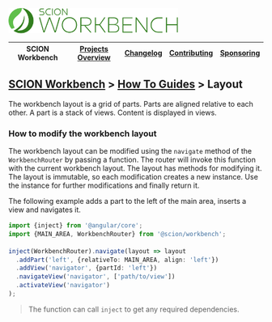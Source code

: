 <a href="/README.md"><img src="/resources/branding/scion-workbench-banner.svg" height="50" alt="SCION Workbench"></a>

| SCION Workbench | [Projects Overview][menu-projects-overview] | [Changelog][menu-changelog] | [Contributing][menu-contributing] | [Sponsoring][menu-sponsoring] |  
| --- | --- | --- | --- | --- |

## [SCION Workbench][menu-home] > [How To Guides][menu-how-to] > Layout

The workbench layout is a grid of parts. Parts are aligned relative to each other. A part is a stack of views. Content is displayed in views.

### How to modify the workbench layout

The workbench layout can be modified using the `navigate` method of the `WorkbenchRouter` by passing a function. The router will invoke this function with the current workbench layout. The layout has methods for modifying it. The layout is immutable, so each modification creates a new instance. Use the instance for further modifications and finally return it.

The following example adds a part to the left of the main area, inserts a view and navigates it.

```ts
import {inject} from '@angular/core';
import {MAIN_AREA, WorkbenchRouter} from '@scion/workbench';

inject(WorkbenchRouter).navigate(layout => layout
  .addPart('left', {relativeTo: MAIN_AREA, align: 'left'})
  .addView('navigator', {partId: 'left'})
  .navigateView('navigator', ['path/to/view'])
  .activateView('navigator')
);
```

> The function can call `inject` to get any required dependencies.


[menu-how-to]: /docs/site/howto/how-to.md

[menu-home]: /README.md
[menu-projects-overview]: /docs/site/projects-overview.md
[menu-changelog]: /docs/site/changelog.md
[menu-contributing]: /CONTRIBUTING.md
[menu-sponsoring]: /docs/site/sponsoring.md
